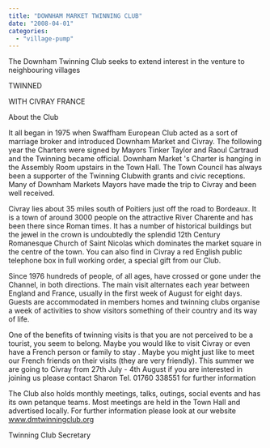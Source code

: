 ```yaml
---
title: "DOWNHAM MARKET TWINNING CLUB"
date: "2008-04-01"
categories: 
  - "village-pump"
---
```


The Downham Twinning Club seeks to extend interest in the venture to neighbouring villages

TWINNED

WITH CIVRAY FRANCE

About the Club

It all began in 1975 when Swaffham European Club acted as a sort of marriage broker and introduced Downham Market and Civray. The following year the Charters were signed by Mayors Tinker Taylor and Raoul Cartraud and the Twinning became official. Downham Market 's Charter is hanging in the Assembly Room upstairs in the Town Hall. The Town Council has always been a supporter of the Twinning Clubwith grants and civic receptions. Many of Downham Markets Mayors have made the trip to Civray and been well received.

Civray lies about 35 miles south of Poitiers just off the road to Bordeaux. It is a town of around 3000 people on the attractive River Charente and has been there since Roman times. It has a number of historical buildings but the jewel in the crown is undoubtedly the splendid 12th Century Romanesque Church of Saint Nicolas which dominates the market square in the centre of the town. You can also find in Civray a red English public telephone box in full working order, a special gift from our Club.

Since 1976 hundreds of people, of all ages, have crossed or gone under the Channel, in both directions. The main visit alternates each year between England and France, usually in the first week of August for eight days. Guests are accommodated in members homes and twinning clubs organise a week of activities to show visitors something of their country and its way of life.

One of the benefits of twinning visits is that you are not perceived to be a tourist, you seem to belong. Maybe you would like to visit Civray or even have a French person or family to stay . Maybe you might just like to meet our French friends on their visits (they are very friendly). This summer we are going to Civray from 27th July - 4th August if you are interested in joining us please contact Sharon Tel. 01760 338551 for further information

The Club also holds monthly meetings, talks, outings, social events and has its own petanque teams. Most meetings are held in the Town Hall and advertised locally. For further information please look at our website www.dmtwinningclub.org

Twinning Club Secretary
